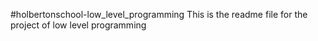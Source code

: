 #holbertonschool-low_level_programming
This is the readme file for the project of low level programming

